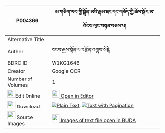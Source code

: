 |P004366|མ་གཅིག་ལབ་ཀྱི་སྒྲོན་མའི་རྣམ་ཐར་དང་གཅོད་ཀྱི་ཆོས་སྐོར་མ་འོངས་ལུང་བསྟན་བཅས་པ། 
| --- | --- 
|Alternative Title |
|Author| སངས་རྒྱས་སྟོན་པ་བརྩོན་འགྲུས་སེངྒེ
|BDRC ID | W1KG1646
|Creator | Google OCR
|Number of Volumes| 1
|<img width="25" src="https://img.icons8.com/color/25/000000/edit-property.png">Edit Online| [<img width="25" src="https://avatars.githubusercontent.com/u/45091458?s=200&v=4"> Open in Editor](http://editor.openpecha.org/P004366)
|<img width="25" src="https://img.icons8.com/fluent/48/000000/download-2.png"/>  Download | [![](https://img.icons8.com/color/20/000000/txt.png)Plain Text](https://github.com/Openpecha/P004366/releases/download/v1/ma_chik_lab_kyi_dronma_i_namta_plain_P004366.zip), [![](https://img.icons8.com/color/20/000000/txt.png)Text with Pagination](https://github.com/Openpecha/P004366/releases/download/v1/ma_chik_lab_kyi_dronma_i_namta_pages_P004366.zip)
|<img width="25" src="https://img.icons8.com/plasticine/100/000000/pictures-folder.png"/>  Source Images | [<img width="25" src="https://library.bdrc.io/icons/BUDA-small.svg"> Images of text file open in BUDA](https://library.bdrc.io/show/bdr:W1KG1646)